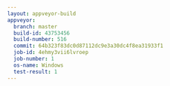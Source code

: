 ```yaml
---
layout: appveyor-build
appveyor:
  branch: master
  build-id: 43753456
  build-number: 516
  commit: 64b323f83dc0d87112dc9e3a30dc4f8ea31933f1
  job-id: 4ehmy3vii6lvroep
  job-number: 1
  os-name: Windows
  test-result: 1
---
```

